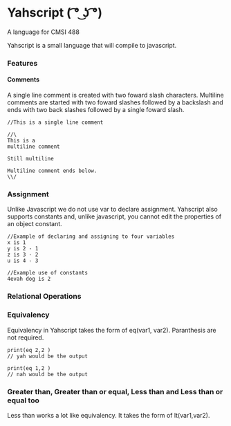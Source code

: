 # Yahscript      ( ͡° ͜ʖ ͡°) 
A language for CMSI 488

Yahscript is a small language that will compile to javascript.

### Features

#### Comments
A single line comment is created with two foward slash characters. Multiline comments are started with two foward slashes followed by a backslash and ends with two back slashes followed by a single foward slash. 

```
//This is a single line comment

//\
This is a 
multiline comment

Still multiline

Multiline comment ends below. 
\\/

```

### Assignment
Unlike Javascript we do not use var to declare assignment. Yahscript also supports constants and, unlike javascript, you cannot edit the properties of an object constant.

```
//Example of declaring and assigning to four variables
x is 1
y is 2 - 1
z is 3 - 2
u is 4 - 3

//Example use of constants
4evah dog is 2

```

### Relational Operations

### Equivalency
Equivalency in Yahscript takes the form of eq(var1, var2). Paranthesis are not required.

```
print(eq 2,2 )
// yah would be the output

print(eq 1,2 )
// nah would be the output
```


### Greater than, Greater than or equal, Less than and Less than or equal too
Less than works a lot like equivalency. It takes the form of lt(var1,var2).

